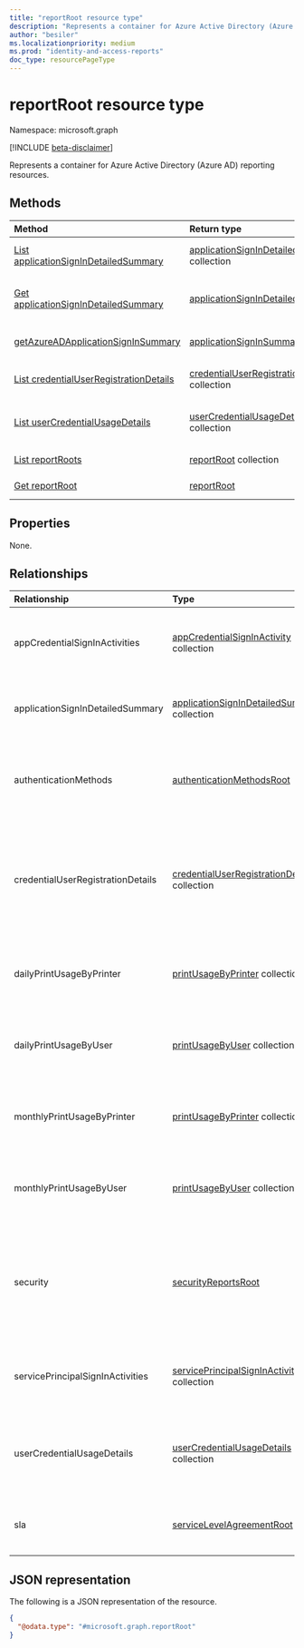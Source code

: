 ```yaml
---
title: "reportRoot resource type"
description: "Represents a container for Azure Active Directory (Azure AD) reporting resources."
author: "besiler"
ms.localizationpriority: medium
ms.prod: "identity-and-access-reports"
doc_type: resourcePageType
---
```


# reportRoot resource type

Namespace: microsoft.graph

[!INCLUDE [beta-disclaimer](../../includes/beta-disclaimer.md)]

Represents a container for Azure Active Directory (Azure AD) reporting resources.

## Methods

| Method                                                                                                | Return type                                                                                       | Description                                                                                                                                       |
| :---------------------------------------------------------------------------------------------------- | :------------------------------------------------------------------------------------------------ | :------------------------------------------------------------------------------------------------------------------------------------------------ |
| [List applicationSignInDetailedSummary](../api/reportroot-list-applicationsignindetailedsummary.md)   | [applicationSignInDetailedSummary](applicationsignindetailedsummary.md) collection                | Retrieve **applicationSignInDetailedSummary** objects.                                                                                            |
| [Get applicationSignInDetailedSummary](../api/applicationsignindetailedsummary-get.md)                | [applicationSignInDetailedSummary](applicationsignindetailedsummary.md)                           | Read the properties and relationships of an **applicationSignInDetailedSummary** object.                                                          |
| [getAzureADApplicationSignInSummary](../api/reportroot-getazureadapplicationsigninsummary.md)         | [applicationSignInSummary](applicationsigninsummary.md)                                           | Read the properties and relationships of an **applicationSignInSummary** object.                                                                  |
| [List credentialUserRegistrationDetails](../api/reportroot-list-credentialuserregistrationdetails.md) | [credentialUserRegistrationDetails](../resources/credentialuserregistrationdetails.md) collection | Get the details of credentialUserRegistrationDetails objects for a given tenant.                                                                  |
| [List userCredentialUsageDetails](../api/reportroot-list-usercredentialusagedetails.md)               | [userCredentialUsageDetails](../resources/usercredentialusagedetails.md) collection               | Get the userCredentialUsageDetails objects for a given tenant. Details include user information, status of the reset, and the reason for failure. |
|[List reportRoots](../api/reportroot-list.md)|[reportRoot](../resources/reportroot.md) collection|Get a list of the [reportRoot](../resources/reportroot.md) objects and their properties.|
|[Get reportRoot](../api/reportroot-get.md)|[reportRoot](../resources/reportroot.md)|Read the properties and relationships of a [reportRoot](../resources/reportroot.md) object.|

<!--Temporarily hide these functions until we document them and others.
|[getAzureADLicenseUsage](../api/reportroot-getazureadlicenseusage.md)|[azureADLicenseUsage](../resources/azureadlicenseusage.md) collection|**TODO: Add Description**|
|[getAzureADUserFeatureUsage](../api/reportroot-getazureaduserfeatureusage.md)|[azureADUserFeatureUsage](../resources/azureaduserfeatureusage.md) collection|**TODO: Add Description**|
|[getAzureADFeatureUsage](../api/reportroot-getazureadfeatureusage.md)|[azureADFeatureUsage](../resources/azureadfeatureusage.md) collection|**TODO: Add Description**|
|[getAzureADApplicationSignInSummary](../api/reportroot-getazureadapplicationsigninsummary.md)|[applicationSignInSummary](../resources/applicationsigninsummary.md) collection|**TODO: Add Description**|
|[getCredentialUserRegistrationCount](../api/reportroot-getcredentialuserregistrationcount.md)|[credentialUserRegistrationCount](../resources/credentialuserregistrationcount.md) collection|**TODO: Add Description**|
|[getCredentialUsageSummary](../api/reportroot-getcredentialusagesummary.md)|[credentialUsageSummary](../resources/credentialusagesummary.md) collection|**TODO: Add -->

## Properties
None.

## Relationships
| Relationship                      | Type                                                                                              | Description                                                                                                         |
| :-------------------------------- | :------------------------------------------------------------------------------------------------ | :------------------------------------------------------------------------------------------------------------------ |
| appCredentialSignInActivities     | [appCredentialSignInActivity](../resources/appcredentialsigninactivity.md) collection             | Represents a collection of sign-in activities of application credentials.                                             |
| applicationSignInDetailedSummary  | [applicationSignInDetailedSummary](../resources/applicationsignindetailedsummary.md) collection   | Represents a detailed summary of an application sign-in.                                                            |
| authenticationMethods             | [authenticationMethodsRoot](../resources/authenticationmethodsroot.md)                            | Container for navigation properties for Azure AD authentication methods resources.                                  |
| credentialUserRegistrationDetails | [credentialUserRegistrationDetails](../resources/credentialuserregistrationdetails.md) collection | Details of the usage of self-service password reset and multi-factor authentication (MFA) for all registered users. |
| dailyPrintUsageByPrinter | [printUsageByPrinter](../resources/printusagebyprinter.md) collection | Retrieve a list of daily print usage summaries, grouped by printer. | 
| dailyPrintUsageByUser | [printUsageByUser](../resources/printusagebyuser.md) collection | Retrieve a list of daily print usage summaries, grouped by user. |
| monthlyPrintUsageByPrinter | [printUsageByPrinter](../resources/printusagebyprinter.md) collection | Retrieve a list of monthly print usage summaries, grouped by printer. |
| monthlyPrintUsageByUser | [printUsageByUser](../resources/printusagebyuser.md) collection | Retrieve a list of monthly print usage summaries, grouped by user. |
| security                          | [securityReportsRoot](../resources/securityreportsroot.md)                                        | Provides the ability to launch a realistic simulated phishing attack that organizations can learn from.             |
| servicePrincipalSignInActivities  | [servicePrincipalSignInActivity](../resources/serviceprincipalsigninactivity.md) collection       | Represents a collection of sign-in activities of service principals.                                                   |
| userCredentialUsageDetails        | [userCredentialUsageDetails](../resources/usercredentialusagedetails.md) collection               | Represents the self-service password reset (SSPR) usage for a given tenant.                                         |
| sla                               | [serviceLevelAgreementRoot](../resources/servicelevelagreementroot.md)                            | A placeholder to allow for the desired URL path for SLA.                                                            |

## JSON representation
The following is a JSON representation of the resource.
<!-- {
  "blockType": "resource",
  "keyProperty": "id",
  "@odata.type": "microsoft.graph.reportRoot",
  "baseType": "microsoft.graph.entity",
  "openType": false
}
-->
``` json
{
  "@odata.type": "#microsoft.graph.reportRoot"
}
```
